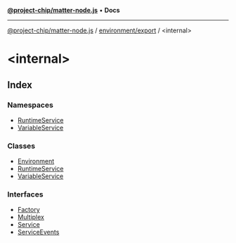 [**@project-chip/matter-node.js**](../../../README.md) • **Docs**

***

[@project-chip/matter-node.js](../../../modules.md) / [environment/export](../README.md) / \<internal\>

# \<internal\>

## Index

### Namespaces

- [RuntimeService](namespaces/RuntimeService/README.md)
- [VariableService](namespaces/VariableService/README.md)

### Classes

- [Environment](classes/Environment.md)
- [RuntimeService](classes/RuntimeService.md)
- [VariableService](classes/VariableService.md)

### Interfaces

- [Factory](interfaces/Factory.md)
- [Multiplex](interfaces/Multiplex.md)
- [Service](interfaces/Service.md)
- [ServiceEvents](interfaces/ServiceEvents.md)
